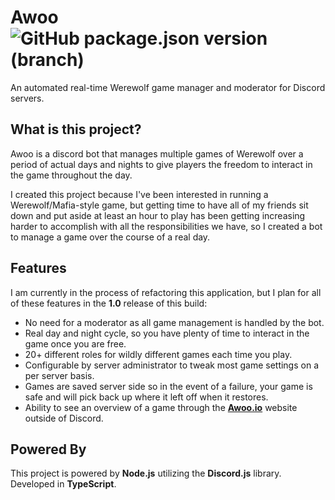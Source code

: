 # Awoo ![GitHub package.json version (branch)](https://img.shields.io/github/package-json/v/ThePhar/awoo)

An automated real-time Werewolf game manager and moderator for Discord servers.

## What is this project?

Awoo is a discord bot that manages multiple games of Werewolf over a period of actual days and nights to give players 
the freedom to interact in the game throughout the day.

I created this project because I've been interested in running a Werewolf/Mafia-style game, but getting time to have
all of my friends sit down and put aside at least an hour to play has been getting increasing harder to accomplish with
all the responsibilities we have, so I created a bot to manage a game over the course of a real day.

## Features

I am currently in the process of refactoring this application, but I plan for all of these features in the **1.0** release of this build:

- No need for a moderator as all game management is handled by the bot.
- Real day and night cycle, so you have plenty of time to interact in the game once you are free.
- 20+ different roles for wildly different games each time you play.
- Configurable by server administrator to tweak most game settings on a per server basis.
- Games are saved server side so in the event of a failure, your game is safe and will pick back up where it left off when it restores.
- Ability to see an overview of a game through the **[Awoo.io](https://awoo.io)** website outside of Discord.

## Powered By

This project is powered by **Node.js** utilizing the **Discord.js** library. Developed in **TypeScript**.
